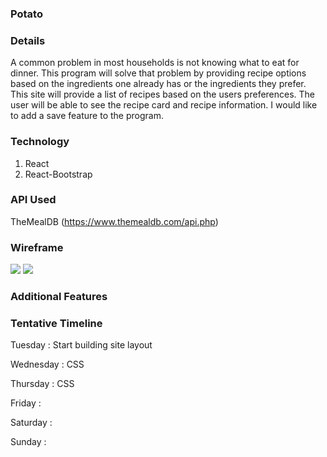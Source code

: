 ### Potato
### Details
A common problem in most households is not knowing what to eat for dinner. This program will solve that problem by providing recipe options based on the ingredients one already has or the ingredients they prefer.
This site will provide a list of recipes based on the users preferences.
The user will be able to see the recipe card and recipe information.
I would like to add a save feature to the program.
### Technology 

1. React
2. React-Bootstrap


### API Used

TheMealDB (https://www.themealdb.com/api.php)

### Wireframe
![](./Link)
![](./Link)


### Additional Features 



### Tentative Timeline 
Tuesday : Start building site layout

Wednesday : CSS

Thursday : CSS

Friday : 

Saturday : 

Sunday : 
